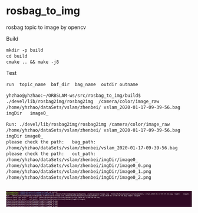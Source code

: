 # rosbag_to_img
rosbag  topic to  image  by opencv



Build

```
mkdir -p build 
cd build 
cmake .. && make -j8 

````

Test 

```
run  topic_name  baf_dir  bag_name  outdir outname 
```

```
yhzhao@yhzhao:~/ORBSLAM-ws/src/rosbag_to_img/build$ ./devel/lib/rosbag2img/rosbag2img  /camera/color/image_raw  /home/yhzhao/dataSets/vslam/zhenbei/ vslam_2020-01-17-09-39-56.bag  imgDir   image0_
```



```shell
Run: ./devel/lib/rosbag2img/rosbag2img /camera/color/image_raw /home/yhzhao/dataSets/vslam/zhenbei/ vslam_2020-01-17-09-39-56.bag imgDir image0_
please check the path:   bag_path: /home/yhzhao/dataSets/vslam/zhenbei/vslam_2020-01-17-09-39-56.bag
please check the path:   out_path: /home/yhzhao/dataSets/vslam/zhenbei/imgDir/image0_
/home/yhzhao/dataSets/vslam/zhenbei/imgDir/image0_0.png
/home/yhzhao/dataSets/vslam/zhenbei/imgDir/image0_1.png
/home/yhzhao/dataSets/vslam/zhenbei/imgDir/image0_2.png


```



![1582794181533](./README.assets/1582794181533.png)

